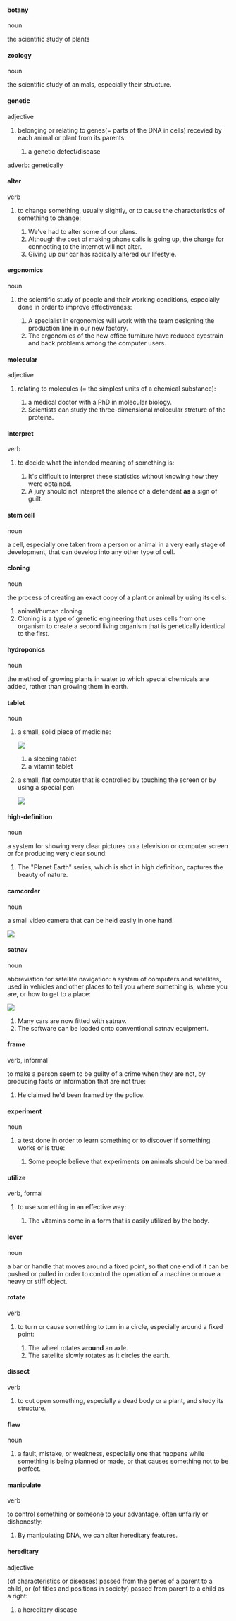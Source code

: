 #### botany
noun

the scientific study of plants

#### zoology
noun

the scientific study of animals, especially their structure.


#### genetic
adjective

1. belonging or relating to genes(= parts of the DNA in cells) recevied by each animal or plant from its parents:
   
   1. a genetic defect/disease

adverb: genetically

#### alter
verb

1. to change something, usually slightly, or to cause the characteristics of something to change:
   
   1. We've had to alter some of our plans.
   2. Although the cost of making phone calls is going up, the charge for connecting to the internet will not alter.
   3. Giving up our car has radically altered our lifestyle.

#### ergonomics
noun

1. the scientific study of people and their working conditions, especially done in order to improve effectiveness:
   
   1. A specialist in ergonomics will work with the team designing the production line in our new factory.
   2. The ergonomics of the new office furniture have reduced eyestrain and back problems among the computer users.

#### molecular
adjective

1. relating to molecules (= the simplest units of a chemical substance):
   
   1. a medical doctor with a PhD in molecular biology.
   2. Scientists can study the three-dimensional molecular strcture of the proteins.

#### interpret
verb

1. to decide what the intended meaning of something is:
   
   1. It's difficult to interpret these statistics without knowing how they were obtained.
   2. A jury should not interpret the silence of a defendant **as** a sign of guilt.


#### stem cell
noun

a cell, especially one taken from a person or animal in a very early stage of development, that can develop into any other type of cell.


#### cloning
noun

the process of creating an exact copy of a plant or animal by using its cells:

1. animal/human cloning
2. Cloning is a type of genetic engineering that uses cells from one organism to create a second living organism that is genetically identical to the first.

#### hydroponics
noun

the method of growing plants in water to which special chemicals are added, rather than growing them in earth.


#### tablet
noun

1. a small, solid piece of medicine:

   ![](./tablet_noun_002_37148.jpg)
   
   1. a sleeping tablet
   2. a vitamin tablet

2. a small, flat computer that is controlled by touching the screen or by using a special pen
   
   ![](./tablet_noun_002_37150.jpg)

#### high-definition
noun

a system for showing very clear pictures on a television or computer screen or for producing very clear sound:

1. The "Planet Earth" series, which is shot **in** high definition, captures the beauty of nature.

#### camcorder
noun

a small video camera that can be held easily in one hand.

![](./camcor_noun_002_05311.jpg)


#### satnav
noun

abbreviation for satellite navigation: a system of computers and satellites, used in vehicles and other places to tell you where something is, where you are, or how to get to a place:

![](./satnav_noun_002_32153.jpg)

1. Many cars are now fitted with satnav.
2. The software can be loaded onto conventional satnav equipment.

#### frame
verb, informal

to make a person seem to be guilty of a crime when they are not, by producing facts or information that are not true:

1. He claimed he'd been framed by the police.

#### experiment
noun

1. a test done in order to learn something or to discover if something works or is true:
   
   1. Some people believe that experiments **on** animals should be banned.


#### utilize
verb, formal

1. to use something in an effective way:
   
   1. The vitamins come in a form that is easily utilized by the body.

#### lever
noun

a bar or handle that moves around a fixed point, so that one end of it can be pushed or pulled in order to control the operation of a machine or move a heavy or stiff object.

#### rotate
verb

1. to turn or cause something to turn in a circle, especially around a fixed point:
   
   1. The wheel rotates **around** an axle.
   2. The satellite slowly rotates as it circles the earth.


#### dissect
verb

1. to cut open something, especially a dead body or a plant, and study its structure.


#### flaw
noun

1. a fault, mistake, or weakness, especially one that happens while something is being planned or made, or that causes something not to be perfect.

#### manipulate
verb

to control something or someone to your advantage, often unfairly or dishonestly:

1. By manipulating DNA, we can alter hereditary features.

#### hereditary
adjective

(of characteristics or diseases) passed from the genes of a parent to a child, or (of titles and positions in society) passed from parent to a child as a right:

1. a hereditary disease










